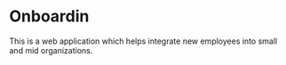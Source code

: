 # Onboardin

This is a web application which helps integrate new employees into small and mid organizations.